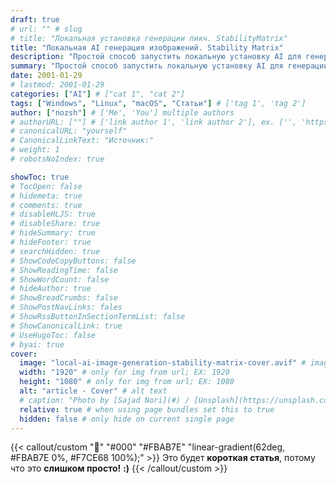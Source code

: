 ```yaml
---
draft: true
# url: "" # slug
# title: "Локальная установка генерации пикч. StabilityMatrix"
title: "Локальная AI генерация изображений. Stability Matrix"
description: "Простой способ запустить локальную установку AI для генерации изображений."
summary: "Простой способ запустить локальную установку AI для генерации изображений."
date: 2001-01-29
# lastmod: 2001-01-29
categories: ["AI"] # ["cat 1", "cat 2"]
tags: ["Windows", "Linux", "macOS", "Статьи"] # ['tag 1', 'tag 2']
author: ["nozsh"] # ['Me', 'You'] multiple authors
# authorURL: [""] # ['link author 1', 'link author 2'], ex. ['', 'https://example.com']
# canonicalURL: "yourself"
# CanonicalLinkText: "Источник:"
# weight: 1
# robotsNoIndex: true

showToc: true
# TocOpen: false
# hidemeta: true
# comments: true
# disableHLJS: true
# disableShare: true
# hideSummary: true
# hideFooter: true
# searchHidden: true
# ShowCodeCopyButtons: false
# ShowReadingTime: false
# ShowWordCount: false
# hideAuthor: true
# ShowBreadCrumbs: false
# ShowPostNavLinks: fales
# ShowRssButtonInSectionTermList: false
# ShowCanonicalLink: true
# UseHugoToc: false
# byai: true
cover:
  image: "local-ai-image-generation-stability-matrix-cover.avif" # image path/url
  width: "1920" # only for img from url; EX: 1920
  height: "1080" # only for img from url; EX: 1080
  alt: "article - Cover" # alt text
  # caption: "Photo by [Sajad Nori](#) / [Unsplash](https://unsplash.com/?sl)" # display caption under cover
  relative: true # when using page bundles set this to true
  hidden: false # only hide on current single page
---
```


{{< callout/custom "🚀" "#000" "#FBAB7E" "linear-gradient(62deg, #FBAB7E 0%, #F7CE68 100%);" >}}
Это будет **короткая статья**, потому что это **слишком просто!** **:)**
{{< /callout/custom >}}


<!-- {{< imgs/gallery
"pic-001-flux1-dev-bnb-nf4-v2.avif" ""
"pic-002-flux1-dev-bnb-nf4-v2.avif" ""
"pic-003-flux1-dev-bnb-nf4-v2.avif" ""
"pic-004-flux1-dev-bnb-nf4-v2.avif" ""
"pic-005-flux1-dev-bnb-nf4-v2.avif" ""
"pic-006-flux1-dev-bnb-nf4-v2.avif" ""
"pic-007-flux1-dev-bnb-nf4-v2.avif" ""
"pic-008-flux1-dev-bnb-nf4-v2.avif" "" >}} -->

